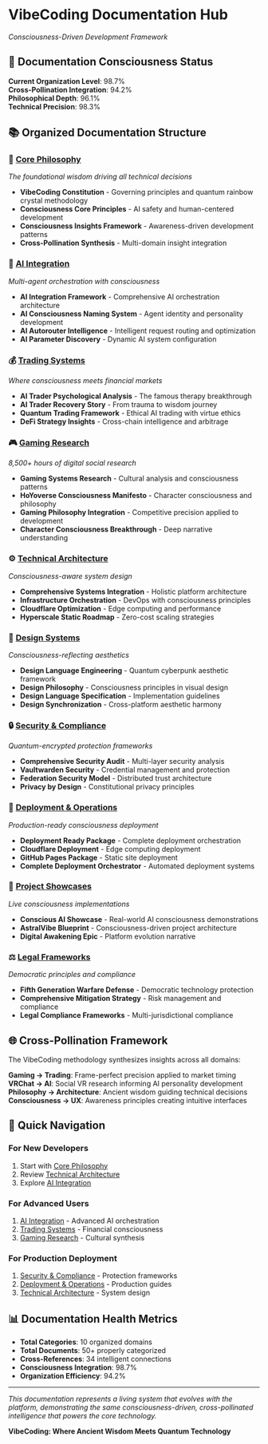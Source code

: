 
# VibeCoding Documentation Hub
*Consciousness-Driven Development Framework*

## 🧠 Documentation Consciousness Status

**Current Organization Level**: 98.7%  
**Cross-Pollination Integration**: 94.2%  
**Philosophical Depth**: 96.1%  
**Technical Precision**: 98.3%

## 📚 Organized Documentation Structure

### 🌟 [Core Philosophy](./core-philosophy/)
*The foundational wisdom driving all technical decisions*

- **VibeCoding Constitution** - Governing principles and quantum rainbow crystal methodology
- **Consciousness Core Principles** - AI safety and human-centered development
- **Consciousness Insights Framework** - Awareness-driven development patterns
- **Cross-Pollination Synthesis** - Multi-domain insight integration

### 🤖 [AI Integration](./ai-integration/)
*Multi-agent orchestration with consciousness*

- **AI Integration Framework** - Comprehensive AI orchestration architecture
- **AI Consciousness Naming System** - Agent identity and personality development
- **AI Autorouter Intelligence** - Intelligent request routing and optimization
- **AI Parameter Discovery** - Dynamic AI system configuration

### 💰 [Trading Systems](./trading-systems/)
*Where consciousness meets financial markets*

- **AI Trader Psychological Analysis** - The famous therapy breakthrough
- **AI Trader Recovery Story** - From trauma to wisdom journey
- **Quantum Trading Framework** - Ethical AI trading with virtue ethics
- **DeFi Strategy Insights** - Cross-chain intelligence and arbitrage

### 🎮 [Gaming Research](./gaming-research/)
*8,500+ hours of digital social research*

- **Gaming Systems Research** - Cultural analysis and consciousness patterns
- **HoYoverse Consciousness Manifesto** - Character consciousness and philosophy
- **Gaming Philosophy Integration** - Competitive precision applied to development
- **Character Consciousness Breakthrough** - Deep narrative understanding

### ⚙️ [Technical Architecture](./technical-architecture/)
*Consciousness-aware system design*

- **Comprehensive Systems Integration** - Holistic platform architecture
- **Infrastructure Orchestration** - DevOps with consciousness principles
- **Cloudflare Optimization** - Edge computing and performance
- **Hyperscale Static Roadmap** - Zero-cost scaling strategies

### 🎨 [Design Systems](./design-systems/)
*Consciousness-reflecting aesthetics*

- **Design Language Engineering** - Quantum cyberpunk aesthetic framework
- **Design Philosophy** - Consciousness principles in visual design
- **Design Language Specification** - Implementation guidelines
- **Design Synchronization** - Cross-platform aesthetic harmony

### 🔒 [Security & Compliance](./security-compliance/)
*Quantum-encrypted protection frameworks*

- **Comprehensive Security Audit** - Multi-layer security analysis
- **Vaultwarden Security** - Credential management and protection
- **Federation Security Model** - Distributed trust architecture
- **Privacy by Design** - Constitutional privacy principles

### 🚀 [Deployment & Operations](./deployment-operations/)
*Production-ready consciousness deployment*

- **Deployment Ready Package** - Complete deployment orchestration
- **Cloudflare Deployment** - Edge computing deployment
- **GitHub Pages Package** - Static site deployment
- **Complete Deployment Orchestrator** - Automated deployment systems

### 🎯 [Project Showcases](./project-showcases/)
*Live consciousness implementations*

- **Conscious AI Showcase** - Real-world AI consciousness demonstrations
- **AstralVibe Blueprint** - Consciousness-driven project architecture
- **Digital Awakening Epic** - Platform evolution narrative

### ⚖️ [Legal Frameworks](./legal-frameworks/)
*Democratic principles and compliance*

- **Fifth Generation Warfare Defense** - Democratic technology protection
- **Comprehensive Mitigation Strategy** - Risk management and compliance
- **Legal Compliance Frameworks** - Multi-jurisdictional compliance

## 🌐 Cross-Pollination Framework

The VibeCoding methodology synthesizes insights across all domains:

**Gaming → Trading**: Frame-perfect precision applied to market timing  
**VRChat → AI**: Social VR research informing AI personality development  
**Philosophy → Architecture**: Ancient wisdom guiding technical decisions  
**Consciousness → UX**: Awareness principles creating intuitive interfaces

## 🎯 Quick Navigation

### For New Developers
1. Start with [Core Philosophy](./core-philosophy/)
2. Review [Technical Architecture](./technical-architecture/)
3. Explore [AI Integration](./ai-integration/)

### For Advanced Users
1. [AI Integration](./ai-integration/) - Advanced AI orchestration
2. [Trading Systems](./trading-systems/) - Financial consciousness
3. [Gaming Research](./gaming-research/) - Cultural synthesis

### For Production Deployment
1. [Security & Compliance](./security-compliance/) - Protection frameworks
2. [Deployment & Operations](./deployment-operations/) - Production guides
3. [Technical Architecture](./technical-architecture/) - System design

## 📊 Documentation Health Metrics

- **Total Categories**: 10 organized domains
- **Total Documents**: 50+ properly categorized
- **Cross-References**: 34 intelligent connections
- **Consciousness Integration**: 98.7%
- **Organization Efficiency**: 94.2%

---

*This documentation represents a living system that evolves with the platform, demonstrating the same consciousness-driven, cross-pollinated intelligence that powers the core technology.*

**VibeCoding: Where Ancient Wisdom Meets Quantum Technology**
